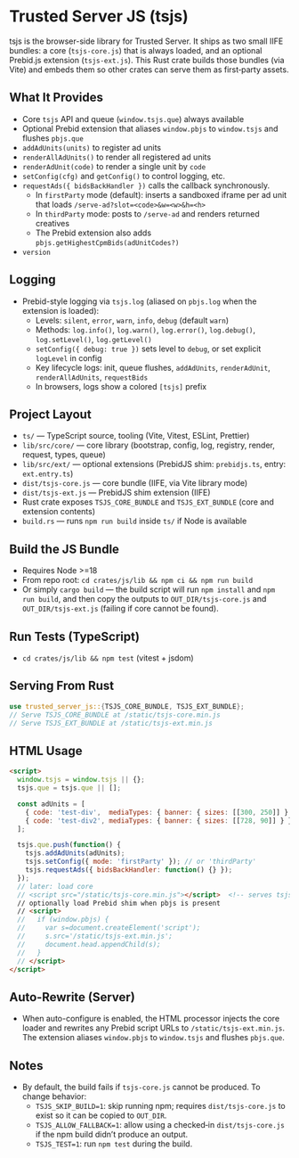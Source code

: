 # Trusted Server JS (tsjs)

tsjs is the browser-side library for Trusted Server. It ships as two small IIFE bundles: a core (`tsjs-core.js`) that is always loaded, and an optional Prebid.js extension (`tsjs-ext.js`). This Rust crate builds those bundles (via Vite) and embeds them so other crates can serve them as first‑party assets.

## What It Provides

- Core `tsjs` API and queue (`window.tsjs.que`) always available
- Optional Prebid extension that aliases `window.pbjs` to `window.tsjs` and flushes `pbjs.que`
- `addAdUnits(units)` to register ad units
- `renderAllAdUnits()` to render all registered ad units
- `renderAdUnit(code)` to render a single unit by `code`
- `setConfig(cfg)` and `getConfig()` to control logging, etc.
- `requestAds({ bidsBackHandler })` calls the callback synchronously.
  - In `firstParty` mode (default): inserts a sandboxed iframe per ad unit that loads `/serve-ad?slot=<code>&w=<w>&h=<h>`
  - In `thirdParty` mode: posts to `/serve-ad` and renders returned creatives
  - The Prebid extension also adds `pbjs.getHighestCpmBids(adUnitCodes?)`
- `version`

## Logging

- Prebid-style logging via `tsjs.log` (aliased on `pbjs.log` when the extension is loaded):
  - Levels: `silent`, `error`, `warn`, `info`, `debug` (default `warn`)
  - Methods: `log.info()`, `log.warn()`, `log.error()`, `log.debug()`, `log.setLevel()`, `log.getLevel()`
  - `setConfig({ debug: true })` sets level to `debug`, or set explicit `logLevel` in config
  - Key lifecycle logs: init, queue flushes, `addAdUnits`, `renderAdUnit`, `renderAllAdUnits`, `requestBids`
  - In browsers, logs show a colored `[tsjs]` prefix

## Project Layout

- `ts/` — TypeScript source, tooling (Vite, Vitest, ESLint, Prettier)
- `lib/src/core/` — core library (bootstrap, config, log, registry, render, request, types, queue)
- `lib/src/ext/` — optional extensions (PrebidJS shim: `prebidjs.ts`, entry: `ext.entry.ts`)
- `dist/tsjs-core.js` — core bundle (IIFE, via Vite library mode)
- `dist/tsjs-ext.js` — PrebidJS shim extension (IIFE)
- Rust crate exposes `TSJS_CORE_BUNDLE` and `TSJS_EXT_BUNDLE` (core and extension contents)
- `build.rs` — runs `npm run build` inside `ts/` if Node is available

## Build the JS Bundle

- Requires Node >=18
- From repo root: `cd crates/js/lib && npm ci && npm run build`
- Or simply `cargo build` — the build script will run `npm install` and `npm run build`, and then copy the outputs to `OUT_DIR/tsjs-core.js` and `OUT_DIR/tsjs-ext.js` (failing if core cannot be found).

## Run Tests (TypeScript)

- `cd crates/js/lib && npm test` (vitest + jsdom)

## Serving From Rust

```rust
use trusted_server_js::{TSJS_CORE_BUNDLE, TSJS_EXT_BUNDLE};
// Serve TSJS_CORE_BUNDLE at /static/tsjs-core.min.js
// Serve TSJS_EXT_BUNDLE at /static/tsjs-ext.min.js
```

## HTML Usage

```html
<script>
  window.tsjs = window.tsjs || {};
  tsjs.que = tsjs.que || [];

  const adUnits = [
    { code: 'test-div',  mediaTypes: { banner: { sizes: [[300, 250]] } } },
    { code: 'test-div2', mediaTypes: { banner: { sizes: [[728, 90]] } } }
  ];

  tsjs.que.push(function() {
    tsjs.addAdUnits(adUnits);
    tsjs.setConfig({ mode: 'firstParty' }); // or 'thirdParty'
    tsjs.requestAds({ bidsBackHandler: function() {} });
  });
  // later: load core
  // <script src="/static/tsjs-core.min.js"></script>  <!-- serves tsjs-core.js -->
  // optionally load Prebid shim when pbjs is present
  // <script>
  //   if (window.pbjs) {
  //     var s=document.createElement('script');
  //     s.src='/static/tsjs-ext.min.js';
  //     document.head.appendChild(s);
  //   }
  // </script>
</script>
```

## Auto‑Rewrite (Server)

- When auto-configure is enabled, the HTML processor injects the core loader and rewrites any Prebid script URLs to `/static/tsjs-ext.min.js`. The extension aliases `window.pbjs` to `window.tsjs` and flushes `pbjs.que`.

## Notes

- By default, the build fails if `tsjs-core.js` cannot be produced. To change behavior:
  - `TSJS_SKIP_BUILD=1`: skip running npm; requires `dist/tsjs-core.js` to exist so it can be copied to `OUT_DIR`.
  - `TSJS_ALLOW_FALLBACK=1`: allow using a checked‑in `dist/tsjs-core.js` if the npm build didn’t produce an output.
  - `TSJS_TEST=1`: run `npm test` during the build.
